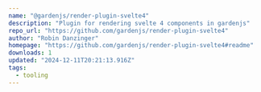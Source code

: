 ```yaml
---
name: "@gardenjs/render-plugin-svelte4"
description: "Plugin for rendering svelte 4 components in gardenjs"
repo_url: "https://github.com/gardenjs/render-plugin-svelte4"
author: "Robin Danzinger"
homepage: "https://github.com/gardenjs/render-plugin-svelte4#readme"
downloads: 1
updated: "2024-12-11T20:21:13.916Z"
tags: 
  - tooling
---
```

